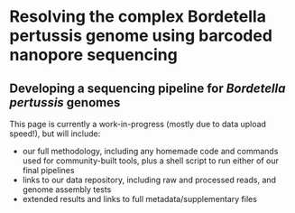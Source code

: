 # Resolving the complex Bordetella pertussis genome using barcoded nanopore sequencing

## Developing a sequencing pipeline for *Bordetella pertussis* genomes

This page is currently a work-in-progress (mostly due to data upload speed!), but will include:
- our full methodology, including any homemade code and commands used for community-built tools, plus a shell script to run either of our final pipelines
- links to our data repository, including raw and processed reads, and genome assembly tests
- extended results and links to full metadata/supplementary files
